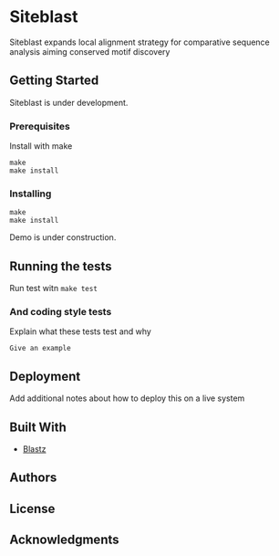 # Siteblast

Siteblast expands local alignment strategy for comparative sequence analysis aiming conserved motif discovery

## Getting Started

Siteblast is under development.

### Prerequisites

Install with make
```
make
make install
```

### Installing


```
make 
make install
```

Demo is under construction.

## Running the tests

Run test witn ```make test```


### And coding style tests

Explain what these tests test and why

```
Give an example
```

## Deployment

Add additional notes about how to deploy this on a live system

## Built With

* [Blastz](https://www.ncbi.nlm.nih.gov/pmc/articles/PMC430961/) 

## Authors

## License

## Acknowledgments


